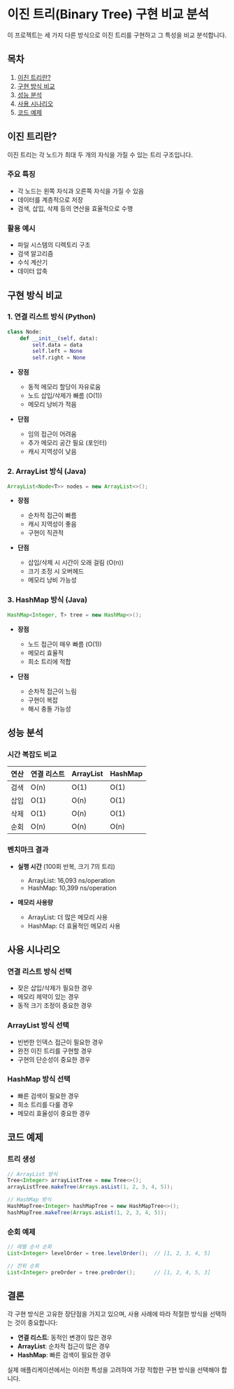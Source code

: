 # 이진 트리(Binary Tree) 구현 비교 분석

이 프로젝트는 세 가지 다른 방식으로 이진 트리를 구현하고 그 특성을 비교 분석합니다.

## 목차
1. [이진 트리란?](#이진-트리란)
2. [구현 방식 비교](#구현-방식-비교)
3. [성능 분석](#성능-분석)
4. [사용 시나리오](#사용-시나리오)
5. [코드 예제](#코드-예제)

## 이진 트리란?

이진 트리는 각 노드가 최대 두 개의 자식을 가질 수 있는 트리 구조입니다.

### 주요 특징
- 각 노드는 왼쪽 자식과 오른쪽 자식을 가질 수 있음
- 데이터를 계층적으로 저장
- 검색, 삽입, 삭제 등의 연산을 효율적으로 수행

### 활용 예시
- 파일 시스템의 디렉토리 구조
- 검색 알고리즘
- 수식 계산기
- 데이터 압축

## 구현 방식 비교

### 1. 연결 리스트 방식 (Python)
```python
class Node:
    def __init__(self, data):
        self.data = data
        self.left = None
        self.right = None
```
- **장점**
  - 동적 메모리 할당이 자유로움
  - 노드 삽입/삭제가 빠름 (O(1))
  - 메모리 낭비가 적음

- **단점**
  - 임의 접근이 어려움
  - 추가 메모리 공간 필요 (포인터)
  - 캐시 지역성이 낮음

### 2. ArrayList 방식 (Java)
```java
ArrayList<Node<T>> nodes = new ArrayList<>();
```
- **장점**
  - 순차적 접근이 빠름
  - 캐시 지역성이 좋음
  - 구현이 직관적

- **단점**
  - 삽입/삭제 시 시간이 오래 걸림 (O(n))
  - 크기 조정 시 오버헤드
  - 메모리 낭비 가능성

### 3. HashMap 방식 (Java)
```java
HashMap<Integer, T> tree = new HashMap<>();
```
- **장점**
  - 노드 접근이 매우 빠름 (O(1))
  - 메모리 효율적
  - 희소 트리에 적합

- **단점**
  - 순차적 접근이 느림
  - 구현이 복잡
  - 해시 충돌 가능성

## 성능 분석

### 시간 복잡도 비교

| 연산 | 연결 리스트 | ArrayList | HashMap |
|------|------------|-----------|---------|
| 검색 | O(n) | O(1) | O(1) |
| 삽입 | O(1) | O(n) | O(1) |
| 삭제 | O(1) | O(n) | O(1) |
| 순회 | O(n) | O(n) | O(n) |

### 벤치마크 결과
- **실행 시간** (100회 반복, 크기 7의 트리)
  - ArrayList: 16,093 ns/operation
  - HashMap: 10,399 ns/operation

- **메모리 사용량**
  - ArrayList: 더 많은 메모리 사용
  - HashMap: 더 효율적인 메모리 사용

## 사용 시나리오

### 연결 리스트 방식 선택
- 잦은 삽입/삭제가 필요한 경우
- 메모리 제약이 있는 경우
- 동적 크기 조정이 중요한 경우

### ArrayList 방식 선택
- 빈번한 인덱스 접근이 필요한 경우
- 완전 이진 트리를 구현할 경우
- 구현의 단순성이 중요한 경우

### HashMap 방식 선택
- 빠른 검색이 필요한 경우
- 희소 트리를 다룰 경우
- 메모리 효율성이 중요한 경우

## 코드 예제

### 트리 생성
```java
// ArrayList 방식
Tree<Integer> arrayListTree = new Tree<>();
arrayListTree.makeTree(Arrays.asList(1, 2, 3, 4, 5));

// HashMap 방식
HashMapTree<Integer> hashMapTree = new HashMapTree<>();
hashMapTree.makeTree(Arrays.asList(1, 2, 3, 4, 5));
```

### 순회 예제
```java
// 레벨 순서 순회
List<Integer> levelOrder = tree.levelOrder();  // [1, 2, 3, 4, 5]

// 전위 순회
List<Integer> preOrder = tree.preOrder();      // [1, 2, 4, 5, 3]
```

## 결론

각 구현 방식은 고유한 장단점을 가지고 있으며, 사용 사례에 따라 적절한 방식을 선택하는 것이 중요합니다:

- **연결 리스트**: 동적인 변경이 많은 경우
- **ArrayList**: 순차적 접근이 많은 경우
- **HashMap**: 빠른 검색이 필요한 경우

실제 애플리케이션에서는 이러한 특성을 고려하여 가장 적합한 구현 방식을 선택해야 합니다.
